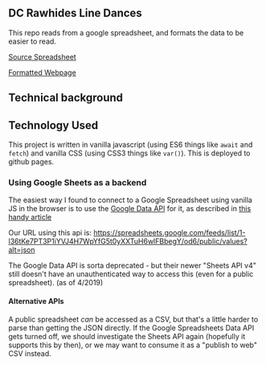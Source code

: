 ## DC Rawhides Line Dances

This repo reads from a google spreadsheet, and formats the data to be easier to read.

[Source Spreadsheet](https://docs.google.com/spreadsheets/d/1-l36tKe7PT3P1iYVJ4H7WpYfG5t0yXXTuH6wlFBbegY/edit#gid=0)

[Formatted Webpage](http://caseywatts.com/dcrawhides-linedances)

## Technical background

## Technology Used
This project is written in vanilla javascript (using ES6 things like `await` and `fetch`) and vanilla CSS (using CSS3 things like `var()`). This is deployed to github pages.

### Using Google Sheets as a backend

The easiest way I found to connect to a Google Spreadsheet using vanilla JS in the browser is to use the [Google Data API](https://developers.google.com/gdata/docs/directory
) for it, as described in [this handy article](https://coderwall.com/p/duapqq/use-a-google-spreadsheet-as-your-json-backend)

Our URL using this api is:
https://spreadsheets.google.com/feeds/list/1-l36tKe7PT3P1iYVJ4H7WpYfG5t0yXXTuH6wlFBbegY/od6/public/values?alt=json  

The Google Data API is sorta deprecated - but their newer "Sheets API v4" still doesn't have an unauthenticated way to access this (even for a public spreadsheet). (as of 4/2019)

#### Alternative APIs
A public spreadsheet *can* be accessed as a CSV, but that's a little harder to parse than getting the JSON directly. If the Google Spreadsheets Data API gets turned off, we should investigate the Sheets API again (hopefully it supports this by then), or we may want to consume it as a "publish to web" CSV instead.
